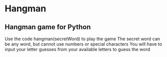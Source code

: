 # Hangman
Hangman game for Python
------
Use the code hangman(secretWord) to play the game
The secret word can be any word, but cannot use numbers or special characters
You will have to input your letter guesses from your available letters to guess the word
